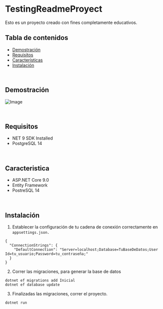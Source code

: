 # TestingReadmeProyect
Esto es un proyecto creado con fines completamente educativos.

## Tabla de contenidos
- [Demostración](#demostración)
- [Requisitos](#requisitos)
- [Características](#características)
- [Instalación](#instalación)

<br>

## Demostración

![Image](https://i.postimg.cc/kGrx3zLR/Image-Example.png)

<br>

## Requisitos

- NET 9 SDK Installed
- PostgreSQL 14

<br>

## Caracteristica

- ASP.NET Core 9.0
- Entity Framework
- PostreSQL 14

<br>

## Instalación

1. Establecer la configuración de tu cadena de conexión correctamente en `appsettings.json.`

```
{
  "ConnectionStrings": {
    "DefaultConnection": "Server=localhost;Database=TuBaseDeDatos;User Id=tu_usuario;Password=tu_contraseña;"
  }
}

```
2. Correr las migraciones, para generar la base de datos

```
dotnet ef migrations add Inicial
dotnet ef database update
```
3. Finalizadas las migraciones, correr el proyecto.

```
dotnet run
```










